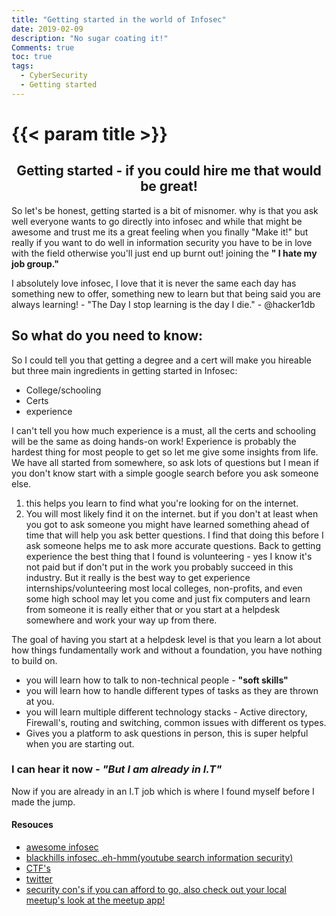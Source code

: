 ```yaml
---
title: "Getting started in the world of Infosec"
date: 2019-02-09
description: "No sugar coating it!"
Comments: true
toc: true
tags:
  - CyberSecurity
  - Getting started
---
```


# {{< param title >}}

## <center><strong> Getting started - if you could hire me that would be great! </strong><center>

So let's be honest, getting started is a bit of misnomer.
why is that you ask well everyone wants to go directly into infosec and while that might be awesome and trust me
its a great feeling when you finally "Make it!" but really if you want to do well in information security you have
to be in love with the field otherwise you'll just end up burnt out! joining the **" I hate my job group."**

I absolutely love infosec, I love that it is never the same each day has something new to offer, something new to learn
but that being said you are always learning! - "The Day I stop learning is the day I die." - @hacker1db

## So what do you need to know:

So I could tell you that getting a degree and a cert will make you hireable but three main ingredients in getting
started in Infosec:

- College/schooling
- Certs
- experience

I can't tell you how much experience is a must, all the certs and schooling will be the same as doing hands-on
work! Experience is probably the hardest thing for most people to get so let me give some insights from life.
We have all started from somewhere, so ask lots of questions but I mean if you don't know start with a simple google
search before you ask someone else.

1. this helps you learn to find what you're looking for on the internet.
2. You will most likely find it on the internet. but if you don't at least when you got to ask someone you might have
   learned something ahead of time that will help you ask better questions. I find that doing this before I ask someone
   helps me to ask more accurate questions.
   Back to getting experience the best thing that I found is volunteering - yes I know it's not paid but if don't put in the work you probably succeed in this industry. But it really is the best way to get experience internships/volunteering most local colleges, non-profits, and even some high school may let you come and just fix computers and learn from
   someone it is really either that or you start at a helpdesk somewhere and work your way up from there.

The goal of having you start at a helpdesk level is that you learn a lot about how things fundamentally work and without a
foundation, you have nothing to build on.

- you will learn how to talk to non-technical people - **"soft skills"**
- you will learn how to handle different types of tasks as they are thrown at you.
- you will learn multiple different technology stacks - Active directory, Firewall's, routing and switching, common
  issues with different os types.
- Gives you a platform to ask questions in person, this is super helpful when you are starting out.

### I can hear it now - _"But I am already in I.T"_

Now if you are already in an I.T job which is where I found myself before I made the jump.

#### Resouces

- [awesome infosec](https://github.com/onlurking/awesome-infosec)
- [blackhills infosec..eh-hmm(youtube search information security)](https://www.blackhillsinfosec.com/blog/)
- [CTF's](https://github.com/apsdehal/awesome-ctf)
- [twitter](https://twitter.com/hacker1db)
- [security con's if you can afford to go, also check out your local meetup's look at the meetup app!](https://www.meetup.com/apps/)

